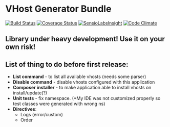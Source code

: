 # VHost Generator Bundle
[![Build Status](https://travis-ci.org/eps90/vhost-generator-bundle.svg?branch=master)](https://travis-ci.org/eps90/vhost-generator-bundle)
[![Coverage Status](https://coveralls.io/repos/eps90/vhost-generator-bundle/badge.svg?branch=master)](https://coveralls.io/r/eps90/vhost-generator-bundle?branch=master)
[![SensioLabsInsight](https://insight.sensiolabs.com/projects/446868d6-240b-43be-835f-fbfcac6425fc/mini.png)](https://insight.sensiolabs.com/projects/446868d6-240b-43be-835f-fbfcac6425fc)
[![Code Climate](https://codeclimate.com/github/eps90/vhost-generator-bundle/badges/gpa.svg)](https://codeclimate.com/github/eps90/vhost-generator-bundle)

## Library under heavy development! Use it on your own risk!

## List of thing to do before first release:

- **List command** - to list all available vhosts (needs some parser)
- **Disable command** - disable vhosts configured with this application
- **Composer installer** - to make application able to install vhosts on install/update(?)
- **Unit tests** - fix namespace. (*My IDE was not customized properly so test classes were generated with wrong ns)
- **Directives**:
    - Logs (error/custom)
    - Order
    
